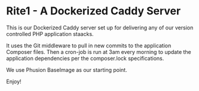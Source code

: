 # Rite1 - A Dockerized Caddy Server

This is our Dockerized Caddy server set up for delivering any of our version controlled PHP application staacks.

It uses the Git middleware to pull in new commits to the application Composer files. Then a cron-job is run at 3am every morning to update the application dependencies per the composer.lock specifications.

We use Phusion BaseImage as our starting point.

Enjoy!
